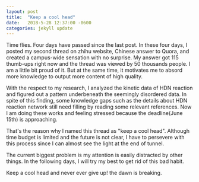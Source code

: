 ```yaml
---
layout: post
title:  "Keep a cool head"
date:   2018-5-28 12:37:00 -0600
categories: jekyll update
---
```

Time flies. Four days have passed since the last post. In these four days, I posted my second thread on zhihu website, Chinese answer to Quora, and created a campus-wide sensation with no surprise. My answer got 115 thumb-ups right now and the thread was viewed by 50 thousands people. I am a little bit proud of it. But at the same time, it motivates me to absord more knowledge to output more content of high quality.

With the respect to my research, I analyzed the kinetic data of HDN reaction and figured out a pattern underbeneath the seemingly disordered data. In spite of this finding, some knowledge gaps such as the details about HDN reaction network still need filling by reading some relevant references. Now I am doing these works and feeling stressed because the deadline(June 15th) is approaching. 

That's the reason why I named this thread as "keep a cool head". Although time budget is limited and the future is not clear, I have to persevere with this process since I can almost see the light at the end of tunnel. 

The current biggest problem is my attention is easily distracted by other things. In the following days, I will try my best to get rid of this bad habit. 

Keep a cool head and never ever give up! the dawn is breaking.
